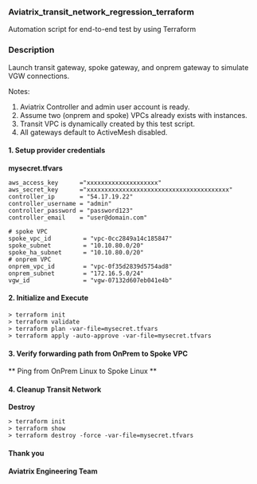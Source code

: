 ### Aviatrix_transit_network_regression_terraform
Automation script for end-to-end test by using Terraform
### Description
Launch transit gateway, spoke gateway, and onprem gateway to simulate VGW connections.

Notes:
1. Aviatrix Controller and admin user account is ready.
2. Assume two (onprem and spoke) VPCs already exists with instances. 
3. Transit VPC is dynamically created by this test script.
4. All gateways default to ActiveMesh disabled.

#### 1. Setup provider credentials
**mysecret.tfvars**
``` hcl
aws_access_key      ="xxxxxxxxxxxxxxxxxxxx"
aws_secret_key      ="xxxxxxxxxxxxxxxxxxxxxxxxxxxxxxxxxxxxxxxx"
controller_ip       = "54.17.19.22"
controller_username = "admin"
controller_password = "password123"
controller_email    = "user@domain.com"

# spoke VPC
spoke_vpc_id         = "vpc-0cc2849a14c185847"
spoke_subnet         = "10.10.80.0/20"
spoke_ha_subnet      = "10.10.80.0/20"
# onprem VPC
onprem_vpc_id        = "vpc-0f35d2839d5754ad8"
onprem_subnet        = "172.16.5.0/24"
vgw_id               = "vgw-07132d607eb041e4b"
``` 

#### 2. Initialize and Execute 
``` shell
> terraform init
> terraform validate
> terraform plan -var-file=mysecret.tfvars
> terraform apply -auto-approve -var-file=mysecret.tfvars
```
#### 3. Verify forwarding path from OnPrem to Spoke VPC
** Ping from OnPrem Linux to Spoke Linux **

#### 4. Cleanup Transit Network
**Destroy**
``` shell
> terraform init
> terraform show
> terraform destroy -force -var-file=mysecret.tfvars
```
#### Thank you
**Aviatrix Engineering Team**
